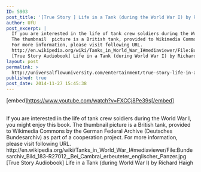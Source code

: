 ```yaml
---
ID: 5903
post_title: '[True Story ] Life in a Tank (during the World War I) by Richard Haigh'
author: UfU
post_excerpt: |
  If you are interested in the life of tank crew soldiers during the World War I, you might enjoy this book.
  The thumbnail  picture is a British tank, provided to Wikimedia Commons by the German Federal Archive (Deutsches Bundesarchiv) as part of a cooperation project.
  For more information, please visit following URL.
  http://en.wikipedia.org/wiki/Tanks_in_World_War_I#mediaviewer/File:Bundesarchiv_Bild_183-R27012,_Bei_Cambrai_erbeuteter_englischer_Panzer.jpg
  [True Story Audiobook] Life in a Tank (during World War I) by Richard Haigh
layout: post
permalink: >
  http://universalflowuniversity.com/entertainment/true-story-life-in-a-tank-during-the-world-war-i-by-richard-haigh/
published: true
post_date: 2014-11-27 15:45:38
---
```

[embed]https://www.youtube.com/watch?v=FXCCj8Pe39s[/embed]</br></br>
<p>If you are interested in the life of tank crew soldiers during the World War I, you might enjoy this book.
The thumbnail  picture is a British tank, provided to Wikimedia Commons by the German Federal Archive (Deutsches Bundesarchiv) as part of a cooperation project. 
For more information, please visit following URL.
http://en.wikipedia.org/wiki/Tanks_in_World_War_I#mediaviewer/File:Bundesarchiv_Bild_183-R27012,_Bei_Cambrai_erbeuteter_englischer_Panzer.jpg
[True Story Audiobook] Life in a Tank (during World War I) by Richard Haigh</p>